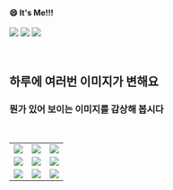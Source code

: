 <!--
#### 📫 How to reach me?
<a href="mailto:thquddnr123@gmail.com">
    <img 
        src="https://img.shields.io/badge/Gmail-d14836?style=flat-square&logo=Gmail&logoColor=white&link=mailto:thquddnr123@gmail.com"
        style="height : auto; margin-left : 60px; margin-right : 60px;"/>
</a>
-->
#### 😄 It's Me!!!

<a href="https://cybecho.notion.site/SBU-s-Archives-854ccd3338c2456a867956f26143998a" target="_blank"><img src="https://img.shields.io/badge/Portfolio-303030?style=for-the-badge&logo=Notion&logoColor=white"/></a>
<a href="https://www.instagram.com/junk_warrior_vintage/" target="_blank"><img src="https://img.shields.io/badge/@junk_warrir_vintage-E4405F?style=for-the-badge&logo=Instagram&logoColor=white"/></a>
<a href="https://www.behance.net/thquddnr125654" target="_blank"><img src="https://img.shields.io/badge/Behance-1769FF?style=for-the-badge&logo=Behance&logoColor=white"/></a>

</br>

## 하루에 여러번 이미지가 변해요
### 뭔가 있어 보이는 이미지를 감상해 봅시다

<!--
마크업 바로보기 사이트
https://dillinger.io/ 
-->
  <br/> <table>
<tr>
<td><a href='https://www.cameronsworld.net'><img src='https://www.random-art.org/img/large/433893.jpg'></a></td>
<td><a href='https://longdogechallenge.com/'><img src='https://www.random-art.org/img/large/434106.jpg'></a></td>
<td><a href='https://kimjongillookingatthings.tumblr.com/'><img src='https://www.random-art.org/img/large/433412.jpg'></a></td>
</tr>
<tr>
<td><a href='https://img.theqoo.net/img/rjIus.jpg'><img src='https://www.random-art.org/img/large/434203.jpg'></a></td>
<td><a href='https://name.ho9.me/'><img src='https://www.random-art.org/img/large/434025.jpg'></a></td>
<td><a href='https://pointerpointer.com/'><img src='https://www.random-art.org/img/large/433332.jpg'></a></td>
</tr>
<tr>
<td><a href='http://www.omglasergunspewpewpew.com/'><img src='https://www.random-art.org/img/large/433840.jpg'></a></td>
<td><a href='https://binarypiano.com/'><img src='https://www.random-art.org/img/large/433499.jpg'></a></td>
<td><a href='https://www.omfgdogs.com/#'><img src='https://www.random-art.org/img/large/433455.jpg'></a></td>
</tr>
</table>
